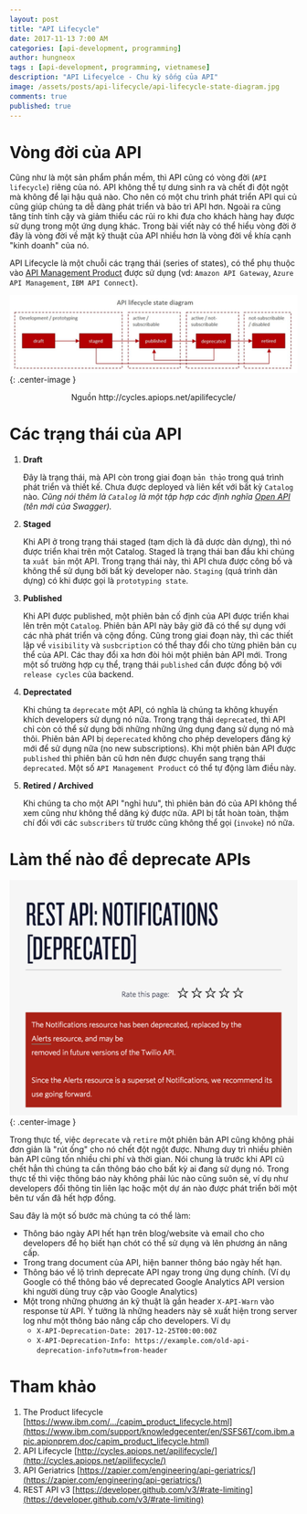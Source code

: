 ```yaml
---
layout: post
title: "API Lifecycle"
date: 2017-11-13 7:00 AM
categories: [api-development, programming]
author: hungneox
tags : [api-development, programming, vietnamese]
description: "API Lifecyelce - Chu kỳ sống của API"
image: /assets/posts/api-lifecycle/api-lifecycle-state-diagram.jpg
comments: true
published: true
---
```


# Vòng đời của API

Cũng như là một sản phẩm phần mềm, thì API cũng có vòng đời (`API lifecycle`) riêng của nó. API không thể tự dưng sinh ra và chết đi đột ngột mà không để lại hậu quả nào. Cho nên có một chu trình phát triển API qui củ cũng giúp chúng ta dễ dàng phát triển và bảo trì API hơn. Ngoài ra cũng tăng tính tính cậy và giảm thiểu các rủi ro khi đưa cho khách hàng hay được sử dụng trong một ứng dụng khác. Trong bài viết này có thể hiểu vòng đời ở đây là vòng đời về mặt kỹ thuật của API nhiều hơn là vòng đời về khía cạnh "kinh doanh" của nó.

API Lifecycle là một chuỗi các trạng thái (series of states), có thể phụ thuộc vào [API Management Product](https://en.wikipedia.org/wiki/API_management) được sử dụng (vd: `Amazon API Gateway`, `Azure API Management`, `IBM API Connect`).

!["API lifecycle diagram"](/assets/posts/api-lifecycle/api-lifecycle-state-diagram.jpg){: .center-image }
<center>Nguồn http://cycles.apiops.net/apilifecycle/</center>

# Các trạng thái của API

1. **Draft**

    Đây là trạng thái, mà API còn trong giai đoạn `bản thảo` trong quá trình phát triển và thiết kế. Chưa được deployed và liên kết với bất kỳ `Catalog` nào. 
    _Cũng nói thêm là `Catalog` là một tập hợp các định nghĩa [Open API](https://www.openapis.org/) (tên mới của Swagger)._

2. **Staged**

    Khi API ở trong trạng thái staged (tạm dịch là đã dược dàn dựng), thì nó được triển khai trên một Catalog. Staged là trạng thái ban đầu khi chúng ta `xuất bản` một API. Trong trạng thái này, thì API chưa được công bố và không thể sử dụng bởi bất kỳ developer nào. `Staging` (quá trình dàn dựng) có khi được gọi là `prototyping state`.

3. **Published**

    Khi API được published, một phiên bản cố định của API được triển khai lên trên một `Catalog`. Phiên bản API này bây giờ đã có thể sự dụng với các nhà phát triển và cộng đồng. Cũng trong giai đoạn này, thì các thiết lập về `visibility` và `susbcription` có thể thay đổi cho từng phiên bản cụ thể của API. Các thay đổi xa hơn đòi hỏi một phiên bản API mới. Trong một số trường hợp cụ thể, trạng thái `published` cần được đồng bộ với `release cycles` của backend.

4. **Deprectated**

    Khi chúng ta `deprecate` một API, có nghĩa là chúng ta không khuyến khích developers sử dụng nó nữa. Trong trạng thái `deprecated`, thì API chỉ còn có thể sử dụng bởi những những ứng dụng đang sử dụng nó mà thôi. Phiên bản API bị `deperecated` không cho phép developers đăng ký mới để sử dụng nữa (no new subscriptions). Khi một phiên bản API được `published` thì phiên bản cũ hơn nên được chuyển sang trạng thái `deprecated`. Một số `API Management Product` có thể tự động làm điều này.

5. **Retired / Archived**

    Khi chúng ta cho một API "nghỉ hưu", thì phiên bản đó của API không thể xem cũng như không thể dăng ký được nữa. API bị tắt hoàn toàn, thậm chí đối với các `subscribers` từ trước cũng không thể gọi (`invoke`) nó nữa.

# Làm thế nào để deprecate APIs

!["Twilio API"](/assets/posts/api-lifecycle/twilio-api-deprecation.png){: .center-image }

Trong thực tế, việc `deprecate` và `retire` một phiên bản API cũng không phải đơn giản là "rút ống" cho nó chết đột ngột được. Nhưng duy trì nhiều phiên bản API cũng tốn nhiều chi phí và thời gian. Nói chung là trước khi API cũ chết hẳn thì chúng ta cần thông báo cho bất kỳ ai đang sử dụng nó. Trong thực tế thì việc thông báo này không phải lúc nào cũng suôn sẻ, ví dụ như developers đổi thông tin liên lạc hoặc một dự án nào được phát triển bởi một bên tư vấn đã hết hợp đồng.

Sau đây là một số bước mà chúng ta có thể làm:
- Thông báo ngày API hết hạn trên blog/website và email cho cho developers để họ biết hạn chót có thể sử dụng và lên phương án nâng cấp.
- Trong trang document của API, hiện banner thông báo ngày hết hạn.
- Thông báo về lộ trình deprecate API ngay trong ứng dụng chính. (Ví dụ Google có thể thông báo về deprecated Google Analytics API version khi người dùng truy cập vào Google Analytics)
- Một trong những phương án kỹ thuật là gắn header `X-API-Warn` vào response từ API. Ý tưởng là những headers này sẽ xuất hiện trong server log như một thông báo nâng cấp cho developers. Ví dụ
    - `X-API-Deprecation-Date: 2017-12-25T00:00:00Z`
    - `X-API-Deprecation-Info: https://example.com/old-api-deprecation-info?utm=from-header`

# Tham khảo 

1. The Product lifecycle [https://www.ibm.com/.../capim_product_lifecycle.html](https://www.ibm.com/support/knowledgecenter/en/SSFS6T/com.ibm.apic.apionprem.doc/capim_product_lifecycle.html)
2. API Lifecycle [http://cycles.apiops.net/apilifecycle/](http://cycles.apiops.net/apilifecycle/)
3. API Geriatrics [https://zapier.com/engineering/api-geriatrics/](https://zapier.com/engineering/api-geriatrics/)
4. REST API v3 [https://developer.github.com/v3/#rate-limiting](https://developer.github.com/v3/#rate-limiting)